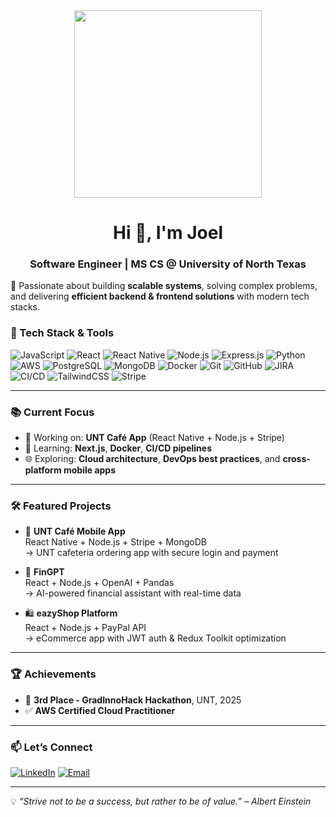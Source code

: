 <div align="center">
  <img src="https://github.com/user-attachments/assets/a55805c0-7ef2-4b90-bb31-a61d0ed9f882" width="300"/>
</div>

<h1 align="center">Hi 👋, I'm Joel</h1>
<h3 align="center">Software Engineer | MS CS @ University of North Texas</h3>

🎯 Passionate about building **scalable systems**, solving complex problems, and delivering **efficient backend & frontend solutions** with modern tech stacks.


### 🚀 Tech Stack & Tools

<p align="left">
  <img src="https://img.shields.io/badge/JavaScript-F7DF1E?logo=javascript&logoColor=000" alt="JavaScript" />
  <img src="https://img.shields.io/badge/React-61DAFB?logo=react&logoColor=000" alt="React" />
  <img src="https://img.shields.io/badge/React_Native-20232A?logo=react&logoColor=61DAFB" alt="React Native" />
  <img src="https://img.shields.io/badge/Node.js-339933?logo=nodedotjs&logoColor=fff" alt="Node.js" />
  <img src="https://img.shields.io/badge/Express.js-000000?logo=express&logoColor=white" alt="Express.js" />
  <img src="https://img.shields.io/badge/Python-3776AB?logo=python&logoColor=fff" alt="Python" />
  <img src="https://img.shields.io/badge/AWS-232F3E?logo=amazonaws&logoColor=white" alt="AWS" />
  <img src="https://img.shields.io/badge/PostgreSQL-4169E1?logo=postgresql&logoColor=fff" alt="PostgreSQL" />
  <img src="https://img.shields.io/badge/MongoDB-47A248?logo=mongodb&logoColor=fff" alt="MongoDB" />
  <img src="https://img.shields.io/badge/Docker-2496ED?logo=docker&logoColor=fff" alt="Docker" />
  <img src="https://img.shields.io/badge/Git-F05032?logo=git&logoColor=fff" alt="Git" />
  <img src="https://img.shields.io/badge/GitHub-181717?logo=github&logoColor=fff" alt="GitHub" />
  <img src="https://img.shields.io/badge/JIRA-0052CC?logo=jira&logoColor=fff" alt="JIRA" />
  <img src="https://img.shields.io/badge/CI/CD-GitHub%20Actions-blue?logo=githubactions&logoColor=white" alt="CI/CD" />
  <img src="https://img.shields.io/badge/TailwindCSS-06B6D4?logo=tailwindcss&logoColor=fff" alt="TailwindCSS" />
  <img src="https://img.shields.io/badge/Stripe-008CDD?logo=stripe&logoColor=white" alt="Stripe" />
</p>

---

### 📚 Current Focus

- 🔭 Working on: **UNT Café App** (React Native + Node.js + Stripe)
- 🧠 Learning: **Next.js**, **Docker**, **CI/CD pipelines**
- 🌐 Exploring: **Cloud architecture**, **DevOps best practices**, and **cross-platform mobile apps**

---

### 🛠️ Featured Projects

- 🧾 **UNT Café Mobile App**  
  React Native + Node.js + Stripe + MongoDB  
  → UNT cafeteria ordering app with secure login and payment

- 💸 **FinGPT**  
  React + Node.js + OpenAI + Pandas  
  → AI-powered financial assistant with real-time data

- 🛍️ **eazyShop Platform**  
  React + Node.js + PayPal API  
  → eCommerce app with JWT auth & Redux Toolkit optimization

---

### 🏆 Achievements

- 🥉 **3rd Place - GradInnoHack Hackathon**, UNT, 2025  
- ✅ **AWS Certified Cloud Practitioner**

---

### 📫 Let’s Connect

[![LinkedIn](https://img.shields.io/badge/LinkedIn-blue?logo=linkedin&logoColor=white)](https://www.linkedin.com/in/joel-john-9b9348200/)
[![Email](https://img.shields.io/badge/Gmail-D14836?logo=gmail&logoColor=white)](mailto:joeljohn7619@gmail.com)

---

💡 *“Strive not to be a success, but rather to be of value.” – Albert Einstein*


